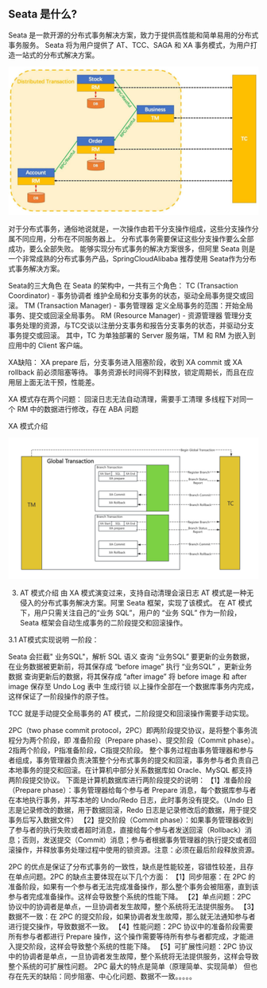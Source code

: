 
## Seata 是什么?
Seata 是一款开源的分布式事务解决方案，致力于提供高性能和简单易用的分布式事务服务。
Seata 将为用户提供了 AT、TCC、SAGA 和 XA 事务模式，为用户打造一站式的分布式解决方案。


![Seata](img/img_1.png)

对于分布式事务，通俗地说就是，一次操作由若干分支操作组成，这些分支操作分属不同应用，分布在不同服务器上。
分布式事务需要保证这些分支操作要么全部成功，要么全部失败。
能够实现分布式事务的解决方案很多，但阿里 Seata 则是一个非常成熟的分布式事务产品，SpringCloudAlibaba 推荐使用 Seata作为分布式事务解决方案。
 
Seata的三大角色
在 Seata 的架构中，一共有三个角色：
TC (Transaction Coordinator) - 事务协调者
维护全局和分支事务的状态，驱动全局事务提交或回滚。
TM (Transaction Manager) - 事务管理器
定义全局事务的范围：开始全局事务、提交或回滚全局事务。
RM (Resource Manager) - 资源管理器
管理分支事务处理的资源，与TC交谈以注册分支事务和报告分支事务的状态，并驱动分支事务提交或回滚。
其中，TC 为单独部署的 Server 服务端，TM 和 RM 为嵌入到应用中的 Client 客户端。



XA缺陷：
XA prepare 后，分支事务进入阻塞阶段，收到 XA commit 或 XA rollback 前必须阻塞等待。
事务资源长时间得不到释放，锁定周期长，而且在应用层上面无法干预，性能差。

XA 模式存在两个问题：
回滚日志无法自动清理，需要手工清理
多线程下对同一个 RM 中的数据进行修改，存在 ABA 问题

XA 模式介绍

![Seata_XA](img/img_2.png)

3. AT 模式介绍 由 XA 模式演变过来，支持自动清理会滚日志
   AT 模式是一种无侵入的分布式事务解决方案。阿里 Seata 框架，实现了该模式。
   在 AT 模式下，用户只需关注自己的“业务 SQL”，用户的 “业务 SQL” 作为一阶段，Seata 框架会自动生成事务的二阶段提交和回滚操作。

3.1 AT模式实现说明
一阶段：

Seata 会拦截" 业务SQL"，解析 SQL 语义
查询 “业务SQL” 要更新的业务数据，在业务数据被更新前，将其保存成 “before image”
执行 “业务SQL” ，更新业务数据
查询更新后的数据，将其保存成 “after image”
将 before image 和 after image 保存至 Undo Log 表中
生成行锁
以上操作全部在一个数据库事务内完成，这样保证了一阶段操作的原子性。

TCC 就是手动提交全局事务的 AT 模式，二阶段提交和回滚操作需要手动实现。


2PC（two phase commit protocol，2PC）即两阶段提交协议，是将整个事务流程分为两个阶段，即 准备阶段（Prepare phase）、提交阶段（Commit phase）。2指两个阶段，P指准备阶段，C指提交阶段。
整个事务过程由事务管理器和参与者组成，事务管理器负责决策整个分布式事务的提交和回滚，事务参与者负责自己本地事务的提交和回滚。在计算机中部分关系数据库如 Oracle、MySQL 都支持两阶段提交协议。
下面是计算机数据库进行两阶段提交的说明：
【1】准备阶段（Prepare phase）：事务管理器给每个参与者 Prepare 消息，每个数据库参与者在本地执行事务，并写本地的 Undo/Redo 日志，此时事务没有提交。（Undo 日志是记录修改的数据，用于数据回滚，Redo 日志是记录修改后的数据，用于提交事务后写入数据文件）
【2】提交阶段（Commit phase）：如果事务管理器收到了参与者的执行失败或者超时消息，直接给每个参与者发送回滚（Rollback）消息；否则，发送提交（Commit）消息；参与者根据事务管理器的执行提交或者回滚操作，并释放事务处理过程中使用的锁资源。注意：必须在最后阶段释放资源。

2PC 的优点是保证了分布式事务的一致性，缺点是性能较差，容错性较差，且存在单点问题。2PC 的缺点主要体现在以下几个方面：
【1】同步阻塞：在 2PC 的准备阶段，如果有一个参与者无法完成准备操作，那么整个事务会被阻塞，直到该参与者完成准备操作。这样会导致整个系统的性能下降。
【2】单点问题：2PC 协议中的协调者是单点，一旦协调者发生故障，整个系统将无法提供服务。
【3】数据不一致：在 2PC 的提交阶段，如果协调者发生故障，那么就无法通知参与者进行提交操作，导致数据不一致。
【4】性能问题：2PC 协议中的准备阶段需要所有参与者都进行 Prepare 操作，这个操作需要等待所有参与者都完成，才能进入提交阶段，这样会导致整个系统的性能下降。
【5】可扩展性问题：2PC 协议中的协调者是单点，一旦协调者发生故障，整个系统将无法提供服务，这样会导致整个系统的可扩展性问题。
2PC 最大的特点是简单（原理简单、实现简单）
但也存在先天的缺陷：同步阻塞、中心化问题、数据不一致。。。。。
